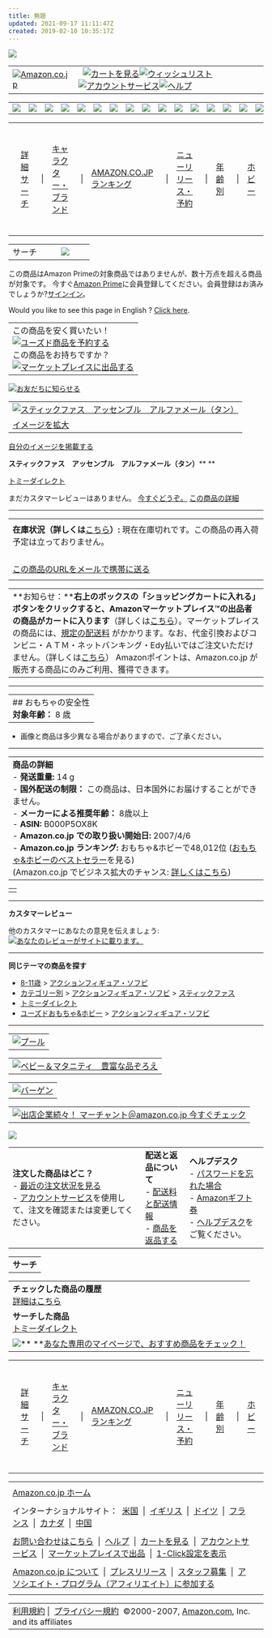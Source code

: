 ```yaml
---
title: 無題
updated: 2021-09-17 11:11:47Z
created: 2019-02-10 10:35:17Z
---
```


![](../_resources/6851dbf491ae442da3314f19e8aff085.gif)

|     |     |
| --- | --- |
| [![Amazon.co.jp](../_resources/e51b54f824d397ecf154a17b2c52fe95.gif)](http://www.amazon.co.jp/ref=bd_t/503-3242064-6859910) |   [![カートを見る](../_resources/290ce41904f4beb349cb97e48ec7afc0.gif)](http://www.amazon.co.jp/gp/cart/view.html/ref=topnav__t/503-3242064-6859910)[![ウィッシュリスト](../_resources/915919679bdaac7d78a37fdd7e4a815e.gif)](http://www.amazon.co.jp/gp/registry/wishlist/ref=topnav__t/503-3242064-6859910)[![アカウントサービス](../_resources/9bc321468d20e680b1a49ef341e9a5bd.gif)](http://www.amazon.co.jp/gp/css/homepage.html?is-secure=true/ref=topnav__t/249-1763282-2437136)[![ヘルプ](../_resources/a1c173513a3786e5de4e7036ea2935d4.gif)](http://www.amazon.co.jp/exec/obidos/tg/browse/-/642938/ref=topnav__t/503-3242064-6859910) |

|     |     |     |     |     |     |     |     |     |     |     |     |     |     |     |     |
| --- | --- | --- | --- | --- | --- | --- | --- | --- | --- | --- | --- | --- | --- | --- | --- |
| [![](../_resources/a554b4224c66b0c537c9069e1c2e32e6.gif)](http://www.amazon.co.jp/ref=topnav__t/503-3242064-6859910) | [![](../_resources/aa9d96d158d40236c7f85a91cedb61b0.gif)](http://www.amazon.co.jp/exec/obidos/tg/your/store-home/-/index/ref=topnav__t/503-3242064-6859910) | [![](../_resources/20bd875163cb180126087164b58053e2.gif)](http://www.amazon.co.jp/b/ref=topnav__t/503-3242064-6859910?%5Fencoding=UTF8&node=465392) | [![](../_resources/34e8eee6564ade5a7dafce85964b1c6b.gif)](http://www.amazon.co.jp/exec/obidos/tg/browse/-/1000/ref=topnav__t/503-3242064-6859910) | [![](../_resources/800730935dff845c030789fe163de725.gif)](http://www.amazon.co.jp/b/ref=topnav__t/503-3242064-6859910?%5Fencoding=UTF8&node=3210981) | [![](../_resources/e1c0c7ff384dc8e02aba4ce08f012978.gif)](http://www.amazon.co.jp/b/ref=topnav__t/503-3242064-6859910?%5Fencoding=UTF8&node=3828871) | [![](../_resources/db2fdecb869d7cd74909a59c244c7a44.gif)](http://www.amazon.co.jp/b/ref=topnav__t/503-3242064-6859910?%5Fencoding=UTF8&node=561956) | [![](../_resources/d953d1a4945412ba9ed5374e6d9cf432.gif)](http://www.amazon.co.jp/b/ref=topnav__t/503-3242064-6859910?%5Fencoding=UTF8&node=561958) | [![](../_resources/66df01e6b523a07c60b115d164e1d5b9.gif)](http://www.amazon.co.jp/b/ref=topnav__t/503-3242064-6859910?%5Fencoding=UTF8&node=637392) | [![](../_resources/de8d18db66d9807551af5fd0701e3f5a.gif)](http://www.amazon.co.jp/b/ref=topnav__t/503-3242064-6859910?%5Fencoding=UTF8&node=637394) | [![](../_resources/f8325323cb79963ce27adeec04670f33.gif)](http://www.amazon.co.jp/b/ref=topnav__t/503-3242064-6859910?%5Fencoding=UTF8&node=13299531) | [![](../_resources/c4728bad98c41175451b278720c5ea0a.gif)](http://www.amazon.co.jp/b/ref=topnav__t/503-3242064-6859910?%5Fencoding=UTF8&node=14304371) | [![](../_resources/282ed66226e05a33840c511574b8d7b5.gif)](http://www.amazon.co.jp/b/ref=topnav__t/503-3242064-6859910?%5Fencoding=UTF8&node=160384011) | [![](../_resources/f2c7a8dbeeabd0db5d14da4fb3e2b491.gif)](http://www.amazon.co.jp/b/ref=topnav__t/503-3242064-6859910?%5Fencoding=UTF8&node=324025011) | [![](../_resources/44708f74d9b298192dab8ed0d7e5fa0f.gif)](http://www.amazon.co.jp/b/ref=topnav__t/503-3242064-6859910?%5Fencoding=UTF8&node=344845011) | ![](../_resources/6851dbf491ae442da3314f19e8aff085.gif) |

|     |     |     |     |     |     |     |     |     |     |     |     |     |     |     |     |     |
| --- | --- | --- | --- | --- | --- | --- | --- | --- | --- | --- | --- | --- | --- | --- | --- | --- |
|     | [詳細サーチ](http://www.amazon.co.jp/%C3%A8%C2%A9%C2%B3%C3%A7%C2%B4%C2%B0%C3%A3%E2%80%9A%C2%B5%C3%A3%C6%92%C2%BC%C3%A3%C6%92-%C3%A3%C5%A0%C3%A3%E2%80%9A%E2%80%9A%C3%A3%C2%A1%C3%A3%E2%80%9A%C6%92%C3%AF%C2%BC%E2%80%A0%C3%A3%C6%92%E2%80%BA%C3%A3%C6%92%E2%80%9C%C3%A3%C6%92%C2%BC/b/ref=sv_t_0/503-3242064-6859910?%5Fencoding=UTF8&node=124294011) |   \| | [キャラクター・ブランド](http://www.amazon.co.jp/%C3%A3%E2%80%9A%C2%AD%C3%A3%C6%92%C2%A3%C3%A3%C6%92%C2%A9%C3%A3%E2%80%9A%C2%AF%C3%A3%E2%80%9A%C2%BF%C3%A3%C6%92%C2%BC%C3%AF%C2%BC%E2%80%A0%C3%A3%C6%92%E2%80%93%C3%A3%C6%92%C2%A9%C3%A3%C6%92%C2%B3%C3%A3%C6%92%E2%80%B0%C3%A5%CB%86//b/ref=sv_t_1/503-3242064-6859910?%5Fencoding=UTF8&node=13299591) |   \| | [AMAZON.CO.JP ランキング](http://www.amazon.co.jp/exec/obidos/tg/new-for-you/top-sellers/-/toys/all/ref=sv_t_2/503-3242064-6859910) |   \| | [ニューリリース・予約](http://www.amazon.co.jp/%C3%A3%C6%92%E2%80%B9%C3%A3%C6%92/%C3%A3%C6%92%C2%BC%C3%A3%C6%92%C2%AA%C3%A3%C6%92%C2%AA%C3%A3%C6%92%C2%BC%C3%A3%E2%80%9A%C2%B9-%C3%A3%C5%A0%C3%A3%E2%80%9A%E2%80%9A%C3%A3%C2%A1%C3%A3%E2%80%9A%C6%92%C3%AF%C2%BC%E2%80%A0%C3%A3%C6%92%E2%80%BA%C3%A3%C6%92%E2%80%9C%C3%A3%C6%92%C2%BC/b/ref=sv_t_3/503-3242064-6859910?%5Fencoding=UTF8&node=13299611) |   \| | [年齢別](http://www.amazon.co.jp/%C3%A5%C2%B9%C2%B4%C3%A9%C2%BD%C2%A2%C3%A5%CB%86//b/ref=sv_t_4/503-3242064-6859910?%5Fencoding=UTF8&node=13299581) |   \| | [ホビー](http://www.amazon.co.jp/%C3%A3%C6%92%E2%80%BA%C3%A3%C6%92%E2%80%9C%C3%A3%C6%92%C2%BC-%C3%A3%C5%A0%C3%A3%E2%80%9A%E2%80%9A%C3%A3%C2%A1%C3%A3%E2%80%9A%C6%92%C3%AF%C2%BC%E2%80%A0%C3%A3%C6%92%E2%80%BA%C3%A3%C6%92%E2%80%9C%C3%A3%C6%92%C2%BC/b/ref=sv_t_5/503-3242064-6859910?%5Fencoding=UTF8&node=13321861) |   \| | [ベビー＆マタニティ](http://www.amazon.co.jp/b/ref=sv_t_6/503-3242064-6859910?%5Fencoding=UTF8&node=344845011) |   \| | [バーゲンコーナー](http://www.amazon.co.jp/%C3%A3%C6%92%C3%A3%C6%92%C2%BC%C3%A3%E2%80%9A%C2%B2%C3%A3%C6%92%C2%B3%C3%A3%E2%80%9A%C2%B3%C3%A3%C6%92%C2%BC%C3%A3%C6%92%C5%A0%C3%A3%C6%92%C2%BC-%C3%A3%C5%A0%C3%A3%E2%80%9A%E2%80%9A%C3%A3%C2%A1%C3%A3%E2%80%9A%C6%92%C3%AF%C2%BC%E2%80%A0%C3%A3%C6%92%E2%80%BA%C3%A3%C6%92%E2%80%9C%C3%A3%C6%92%C2%BC/b/ref=sv_t_7/503-3242064-6859910?%5Fencoding=UTF8&node=13299661) |     |

|     |     |     |     |     |     |
| --- | --- | --- | --- | --- | --- |
| サーチ |     |     | ![](../_resources/6851dbf491ae442da3314f19e8aff085.gif) |     |     |

この商品はAmazon Primeの対象商品ではありませんが、数十万点を超える商品が対象です。 今すぐ[Amazon Prime](http://www.amazon.co.jp/gp/subs/primeclub/signup/main.html/ref=prm_mrk_dpsu_p/503-3242064-6859910?ie=UTF8&primeMetadata=mss%5Flocid%5F20070823%3DDETAIL%5FPAGE%2Cmss%5Fmsgid%5F20070823%3Dunrecognized%5Fstripe%5Fineligible-B000O75UE0%2Cmss%5Fmssid%5F20070823%3Ddf58faaf-c7de-4176-9eb6-9a3db6bab187)に会員登録してください。会員登録はお済みでしょうか?[サインイン](http://www.amazon.co.jp/gp/sign-in.html/503-3242064-6859910?ie=UTF8&path=%2Fgp%2Fproduct%2FB000P5OX8K&redirectProtocol=http&useRedirectOnSuccess=1&query=s%3Dtoys)。

Would you like to see this page in English ? [Click here](http://www.amazon.co.jp/gp/switch-language/product/B000P5OX8K/ref=dp_change_lang/503-3242064-6859910?ie=UTF8&language=en%5FJP).

|     |
| --- |
| この商品を安く買いたい！<br>[![ユーズド商品を予約する](../_resources/337cd3f647686a3ff03116209ad51125.gif)](http://s1.amazon.co.jp/exec/varzea/preorder/new/B000P5OX8K/ref=dp_order_used/503-3242064-6859910?%5Fencoding=UTF8&coliid=&qid=&sr=&colid=)<br>この商品をお持ちですか？<br>[![マーケットプレイスに出品する](../_resources/a79145efe48e7fcfd19625800b103c5a.gif)](http://s1.amazon.co.jp/exec/varzea/sdp/sai-condition/B000P5OX8K/ref=dp_sdp_sell/503-3242064-6859910?%5Fencoding=UTF8&coliid=&qid=&sr=&colid=) |

[![お友だちに知らせる](../_resources/6c9a8ba6679592fb9678e296ede68467.gif)](http://www.amazon.co.jp/gp/pdp/taf/B000P5OX8K/ref=cm_taf_dp_button_g/503-3242064-6859910)

|     |
| --- |
| [![スティックファス　アッセンブル　アルファメール（タン）](../_resources/f15c4244127381a1f4e1465fb70cace8.jpg)](http://www.amazon.co.jp/gp/product/images/B000P5OX8K/ref=dp_image_0/503-3242064-6859910?ie=UTF8&n=13299531&s=toys) |
| [イメージを拡大](http://www.amazon.co.jp/gp/product/images/B000P5OX8K/ref=dp_image_text_0/503-3242064-6859910?ie=UTF8&n=13299531&s=toys) |

[自分のイメージを掲載する](http://www.amazon.co.jp/gp/customer-images/add-image-to-asin.html/ref=cm_ciu_pdp_add/503-3242064-6859910?ie=UTF8&asin=B000P5OX8K)

**スティックファス　アッセンブル　アルファメール（タン）**** **

[トミーダイレクト](http://www.amazon.co.jp/exec/obidos/search-handle-url/503-3242064-6859910?%5Fencoding=UTF8&search-type=ss&index=toys-jp&field-keywords=%E3%83%88%E3%83%9F%E3%83%BC%E3%83%80%E3%82%A4%E3%83%AC%E3%82%AF%E3%83%88)

まだカスタマーレビューはありません。 [今すぐどうぞ。](http://www.amazon.co.jp/gp/customer-reviews/write-a-review.html/ref=cm_cr_dp_wr_link/503-3242064-6859910?ie=UTF8&asin=B000P5OX8K&store=toys) [この商品の詳細](http://www.amazon.co.jp/%C3%A3%C6%92%CB%86%C3%A3%C6%92%C5%B8%C3%A3%C6%92%C2%BC%C3%A3%C6%92%C3%A3%E2%80%9A%C2%A4%C3%A3%C6%92%C2%AC%C3%A3%E2%80%9A%C2%AF%C3%A3%C6%92%CB%86-%C3%A3%E2%80%9A%C2%B9%C3%A3%C6%92%E2%80%A0%C3%A3%E2%80%9A%C2%A3%C3%A3%C6%92%C6%92%C3%A3%E2%80%9A%C2%AF%C3%A3%C6%92%E2%80%A2%C3%A3%E2%80%9A%C2%A1%C3%A3%E2%80%9A%C2%B9-%C3%A3%E2%80%9A%C2%A2%C3%A3%C6%92%C6%92%C3%A3%E2%80%9A%C2%BB%C3%A3%C6%92%C2%B3%C3%A3%C6%92%E2%80%93%C3%A3%C6%92%C2%AB-%C3%A3%E2%80%9A%C2%A2%C3%A3%C6%92%C2%AB%C3%A3%C6%92%E2%80%A2%C3%A3%E2%80%9A%C2%A1%C3%A3%C6%92%C2%A1%C3%A3%C6%92%C2%BC%C3%A3%C6%92%C2%AB%C3%AF%C2%BC%CB%86%C3%A3%E2%80%9A%C2%BF%C3%A3%C6%92%C2%B3%C3%AF%C2%BC%E2%80%B0/dp/B000P5OX8K#moreAboutThisProduct)

* * *

|     |
| --- |
|     |
| **在庫状況（詳しくは**[こちら](http://www.amazon.co.jp/gp/help/customer/display.html?&nodeId=915624)**）:** 現在在庫切れです。この商品の再入荷予定は立っておりません。 |
|     |
|     |
|     |
|     |
| [この商品のURLをメールで携帯に送る](mailto:?subject=Amazon%E5%95%86%E5%93%81%E3%83%AA%E3%83%B3%E3%82%AF&body=%E3%81%94%E5%B8%8C%E6%9C%9B%E3%81%AE%E3%80%8C%E3%82%B9%E3%83%86%E3%82%A3%E3%83%83%E3%82%AF%E3%83%95%E3%82%A1%E3%82%B9%E3%80%80%E3%82%A2%E3%83%83%E3%82%BB%E3%83%B3%E3%83%96%E3%83%AB%E3%80%80%E3%82%A2%E3%83%AB%E3%83%95%E3%82%A1%E3%83%A1%E3%83%BC%E3%83%AB%EF%BC%88%E3%82%BF%E3%83%B3%EF%BC%89%E3%80%8D%E3%81%AEURL%E3%81%AF%E3%81%93%E3%81%A1%E3%82%89=%3E%20%E3%80%80http://www.amazon.co.jp/gp/aw/d.html/ref=aw_mp_1/?a=B000P5OX8K&uid=NULLGWDOCOMOAmazon%E3%83%88%E3%83%83%E3%83%97%E3%83%9A%E3%83%BC%E3%82%B8:%20http://amazon.co.jp) |
|     |

|     |
| --- |
| **お知らせ：****右上のボックスの「ショッピングカートに入れる」ボタンをクリックすると、Amazonマーケットプレイス™の出品者の商品がカートに入ります**（詳しくは[こちら](http://www.amazon.co.jp/gp/help/customer/display.html?nodeId=642962)）。マーケットプレイスの商品には、[規定の配送料](http://www.amazon.co.jp/gp/help/customer/display.html?nodeId=1104814) がかかります。なお、代金引換およびコンビニ・ＡＴＭ・ネットバンキング・Edy払いではご注文いただけません。（詳しくは[こちら](http://www.amazon.co.jp/gp/help/customer/display.html?nodeId=3245861#cod)） Amazonポイントは、Amazon.co.jp が販売する商品にのみご利用、獲得できます。 |

* * *

|     |
| --- |
| ## おもちゃの安全性<br>**対象年齢：** 8 歳 |

- 画像と商品は多少異なる場合がありますので、ご了承ください。

* * *

|     |
| --- |
| **商品の詳細**<br>- **発送重量:** 14 g<br>- **国外配送の制限：** この商品は、日本国外にお届けすることができません。<br>- **メーカーによる推奨年齢：** 8歳以上<br>- **ASIN:** B000P5OX8K<br>- **Amazon.co.jp での取り扱い開始日:** 2007/4/6<br>- **Amazon.co.jp ランキング:** おもちゃ&ホビーで48,012位 ([おもちゃ&ホビーのベストセラー](http://www.amazon.co.jp/gp/bestsellers/toys/ref=pd_dp_ts_t_1/503-3242064-6859910)を見る)<br>(Amazon.co.jp でビジネス拡大のチャンス: [詳しくはこちら](http://www.amazon.co.jp/makemoney)) |

|     |
| --- |
|     |

* * *

**カスタマーレビュー**

他のカスタマーにあなたの意見を伝えましょう: [![あなたのレビューがサイトに載ります。](../_resources/a4ccb5c632dfde4c5437d9defd24eafc.gif)](http://www.amazon.co.jp/gp/customer-reviews/write-a-review.html/ref=cm_cr_dp_wr_but_first/503-3242064-6859910?ie=UTF8&asin=B000P5OX8K&store=toys)

* * *

**同じテーマの商品を探す**

- [8-11歳](http://www.amazon.co.jp/8-11%C3%A6%C2%AD%C2%B3-%C3%A3%C5%A0%C3%A3%E2%80%9A%E2%80%9A%C3%A3%C2%A1%C3%A3%E2%80%9A%C6%92%C3%AF%C2%BC%E2%80%A0%C3%A3%C6%92%E2%80%BA%C3%A3%C6%92%E2%80%9C%C3%A3%C6%92%C2%BC/b/ref=dp_brlad_entry/503-3242064-6859910?ie=UTF8&node=13321911) > [アクションフィギュア・ソフビ](http://www.amazon.co.jp/b/ref=dp_brlad_entry/503-3242064-6859910?ie=UTF8&node=13403301)
- [カテゴリー別](http://www.amazon.co.jp/%C3%A3%E2%80%9A%C2%AB%C3%A3%C6%92%E2%80%A0%C3%A3%E2%80%9A%C2%B4%C3%A3%C6%92%C2%AA%C3%A3%C6%92%C2%BC%C3%A5%CB%86//b/ref=dp_brlad_entry/503-3242064-6859910?ie=UTF8&node=13299551) > [アクションフィギュア・ソフビ](http://www.amazon.co.jp/%C3%A3%E2%80%9A%C2%A2%C3%A3%E2%80%9A%C2%AF%C3%A3%E2%80%9A%C2%B7%C3%A3%C6%92%C2%A7%C3%A3%C6%92%C2%B3%C3%A3%C6%92%E2%80%A2%C3%A3%E2%80%9A%C2%A3%C3%A3%E2%80%9A%C2%AE%C3%A3%C6%92/%C3%A3%E2%80%9A%C2%A2%C3%A3%C6%92%C2%BB%C3%A3%E2%80%9A%C2%BD%C3%A3%C6%92%E2%80%A2%C3%A3%C6%92%E2%80%9C-%C3%A3%C5%A0%C3%A3%E2%80%9A%E2%80%9A%C3%A3%C2%A1%C3%A3%E2%80%9A%C6%92%C3%AF%C2%BC%E2%80%A0%C3%A3%C6%92%E2%80%BA%C3%A3%C6%92%E2%80%9C%C3%A3%C6%92%C2%BC/b/ref=dp_brlad_entry/503-3242064-6859910?ie=UTF8&node=13321821) > [スティックファス](http://www.amazon.co.jp/b/ref=dp_brlad_entry/503-3242064-6859910?ie=UTF8&node=240335011)
- [トミーダイレクト](http://www.amazon.co.jp/%C3%A3%C6%92%CB%86%C3%A3%C6%92%C5%B8%C3%A3%C6%92%C2%BC%C3%A3%C6%92%C3%A3%E2%80%9A%C2%A4%C3%A3%C6%92%C2%AC%C3%A3%E2%80%9A%C2%AF%C3%A3%C6%92%CB%86-%C3%A3%C2%A8-%C3%A3%C5%B8%C3%A8%C2%A1%C5%92-%C3%A3%C5%A0%C3%A3%E2%80%9A%E2%80%9A%C3%A3%C2%A1%C3%A3%E2%80%9A%C6%92%C3%AF%C2%BC%E2%80%A0%C3%A3%C6%92%E2%80%BA%C3%A3%C6%92%E2%80%9C%C3%A3%C6%92%C2%BC/b/ref=dp_brlad_entry/503-3242064-6859910?ie=UTF8&node=13390281)
- [ユーズドおもちゃ&ホビー](http://www.amazon.co.jp/%C3%A3%C6%92%C2%A6%C3%A3%C6%92%C2%BC%C3%A3%E2%80%9A%C2%BA%C3%A3%C6%92%E2%80%B0%C3%A3%C5%A0%C3%A3%E2%80%9A%E2%80%9A%C3%A3%C2%A1%C3%A3%E2%80%9A%C6%92-%C3%A3%C6%92%E2%80%BA%C3%A3%C6%92%E2%80%9C%C3%A3%C6%92%C2%BC/b/ref=dp_brlad_entry/503-3242064-6859910?ie=UTF8&node=13331821) > [アクションフィギュア・ソフビ](http://www.amazon.co.jp/%C3%A3%E2%80%9A%C2%A2%C3%A3%E2%80%9A%C2%AF%C3%A3%E2%80%9A%C2%B7%C3%A3%C6%92%C2%A7%C3%A3%C6%92%C2%B3%C3%A3%C6%92%E2%80%A2%C3%A3%E2%80%9A%C2%A3%C3%A3%E2%80%9A%C2%AE%C3%A3%C6%92/%C3%A3%E2%80%9A%C2%A2%C3%A3%C6%92%C2%BB%C3%A3%E2%80%9A%C2%BD%C3%A3%C6%92%E2%80%A2%C3%A3%C6%92%E2%80%9C-%C3%A3%C6%92%C2%A6%C3%A3%C6%92%C2%BC%C3%A3%E2%80%9A%C2%BA%C3%A3%C6%92%E2%80%B0%C3%A3%C5%A0%C3%A3%E2%80%9A%E2%80%9A%C3%A3%C2%A1%C3%A3%E2%80%9A%C6%92-%C3%A3%C6%92%E2%80%BA%C3%A3%C6%92%E2%80%9C%C3%A3%C6%92%C2%BC/b/ref=dp_brlad_entry/503-3242064-6859910?ie=UTF8&node=13343191)

* * *

|     |
| --- |
| [![プール](../_resources/87e49727ea2999c2a4be3db76b7ee302.gif)](http://www.amazon.co.jp/b/ref=amb_link_50424406_1/503-3242064-6859910?ie=UTF8&node=13366511&pf_rd_m=AN1VRQENFRJN5&pf_rd_s=left-2&pf_rd_r=1GDZN9V30T3XFNXDRQWY&pf_rd_t=201&pf_rd_p=79176306&pf_rd_i=B000P5OX8K) |

|     |
| --- |
| [![ベビー＆マタニティ　豊富な品ぞろえ](../_resources/af3a69fd9ecb39afbbeb9d48f828c0c0.gif)](http://www.amazon.co.jp/b/ref=amb_link_50409406_1/503-3242064-6859910?ie=UTF8&node=344845011&pf_rd_m=AN1VRQENFRJN5&pf_rd_s=left-3&pf_rd_r=1GDZN9V30T3XFNXDRQWY&pf_rd_t=201&pf_rd_p=79130206&pf_rd_i=B000P5OX8K) |

|     |
| --- |
| [![バーゲン](../_resources/fc274d93cb671d97494dda2795bb71bc.gif)](http://www.amazon.co.jp/gp/feature.html/ref=amb_link_50443406_1/503-3242064-6859910?ie=UTF8&docId=1000102636&pf_rd_m=AN1VRQENFRJN5&pf_rd_s=left-4&pf_rd_r=1GDZN9V30T3XFNXDRQWY&pf_rd_t=201&pf_rd_p=79400106&pf_rd_i=B000P5OX8K) |

|     |
| --- |
| [![出店企業続々！ マーチャント＠amazon.co.jp 今すぐチェック](../_resources/7199682274614a4a0bda5188cb85bf03.gif)](http://www.amazon.co.jp/b/ref=amb_link_50041706_1/503-3242064-6859910?ie=UTF8&node=289858011&pf_rd_m=AN1VRQENFRJN5&pf_rd_s=left-node-3&pf_rd_r=1GDZN9V30T3XFNXDRQWY&pf_rd_t=201&pf_rd_p=76843606&pf_rd_i=B000P5OX8K) |

![](../_resources/6851dbf491ae442da3314f19e8aff085.gif)

|     |     |     |
| --- | --- | --- |
| **注文した商品はどこ？**<br>- [最近の注文状況を見る](https://www.amazon.co.jp/gp/css/history/view.html/503-3242064-6859910?ie=UTF8&is-secure=true&orderFilter=wheres-my-stuff)<br>- [アカウントサービス](http://www.amazon.co.jp/gp/css/homepage.html/503-3242064-6859910)を使用して、注文を確認または変更してください。 | **配送と返品について**<br>- [配送料と配送情報](http://www.amazon.co.jp/gp/help/customer/display.html/503-3242064-6859910?ie=UTF8&nodeId=642982)<br>- [商品を返品する](http://www.amazon.co.jp/gp/css/returns/homepage.html/503-3242064-6859910) | **ヘルプデスク**<br>- [パスワードを忘れた場合](https://www.amazon.co.jp/gp/css/account/forgot-password/email.html/503-3242064-6859910)<br>- [Amazonギフト券](http://www.amazon.co.jp/gp/gc/503-3242064-6859910)<br>- [ヘルプデスク](http://www.amazon.co.jp/gp/help/customer/display.html/ref=cs_gw_bn_hd_1_1/503-3242064-6859910?ie=UTF8&nodeId=642938)をご覧ください。 |

|     |
| --- |
| **サーチ** |

|     |
| --- |
| **チェックした商品の履歴**<br>[詳細はこちら](http://www.amazon.co.jp/gp/yourstore/cc/ref=pd_rhf_lm/503-3242064-6859910) |
| **サーチした商品**<br>[トミーダイレクト](http://www.amazon.co.jp/s/ref=pd_rhf_s_1/503-3242064-6859910?ie=UTF8&search-alias=toys&keywords=%E3%83%88%E3%83%9F%E3%83%BC%E3%83%80%E3%82%A4%E3%83%AC%E3%82%AF%E3%83%88) |     |
| ![](../_resources/771f8d8192fc55054e4826cb7061b6e2.gif)** **[あなた専用のマイページで、おすすめ商品をチェック！](http://www.amazon.co.jp/gp/yourstore/pym/ref=pd_pyml_rhf/503-3242064-6859910) |

|     |     |     |     |     |     |     |     |     |     |     |     |     |     |     |     |     |
| --- | --- | --- | --- | --- | --- | --- | --- | --- | --- | --- | --- | --- | --- | --- | --- | --- |
|     | [詳細サーチ](http://www.amazon.co.jp/%C3%A8%C2%A9%C2%B3%C3%A7%C2%B4%C2%B0%C3%A3%E2%80%9A%C2%B5%C3%A3%C6%92%C2%BC%C3%A3%C6%92-%C3%A3%C5%A0%C3%A3%E2%80%9A%E2%80%9A%C3%A3%C2%A1%C3%A3%E2%80%9A%C6%92%C3%AF%C2%BC%E2%80%A0%C3%A3%C6%92%E2%80%BA%C3%A3%C6%92%E2%80%9C%C3%A3%C6%92%C2%BC/b/ref=sv_t_0/503-3242064-6859910?ie=UTF8&node=124294011) |   \| | [キャラクター・ブランド](http://www.amazon.co.jp/%C3%A3%E2%80%9A%C2%AD%C3%A3%C6%92%C2%A3%C3%A3%C6%92%C2%A9%C3%A3%E2%80%9A%C2%AF%C3%A3%E2%80%9A%C2%BF%C3%A3%C6%92%C2%BC%C3%AF%C2%BC%E2%80%A0%C3%A3%C6%92%E2%80%93%C3%A3%C6%92%C2%A9%C3%A3%C6%92%C2%B3%C3%A3%C6%92%E2%80%B0%C3%A5%CB%86//b/ref=sv_t_1/503-3242064-6859910?ie=UTF8&node=13299591) |   \| | [AMAZON.CO.JP ランキング](http://www.amazon.co.jp/exec/obidos/tg/new-for-you/top-sellers/-/toys/all/ref=sv_t_2/503-3242064-6859910) |   \| | [ニューリリース・予約](http://www.amazon.co.jp/%C3%A3%C6%92%E2%80%B9%C3%A3%C6%92/%C3%A3%C6%92%C2%BC%C3%A3%C6%92%C2%AA%C3%A3%C6%92%C2%AA%C3%A3%C6%92%C2%BC%C3%A3%E2%80%9A%C2%B9-%C3%A3%C5%A0%C3%A3%E2%80%9A%E2%80%9A%C3%A3%C2%A1%C3%A3%E2%80%9A%C6%92%C3%AF%C2%BC%E2%80%A0%C3%A3%C6%92%E2%80%BA%C3%A3%C6%92%E2%80%9C%C3%A3%C6%92%C2%BC/b/ref=sv_t_3/503-3242064-6859910?ie=UTF8&node=13299611) |   \| | [年齢別](http://www.amazon.co.jp/%C3%A5%C2%B9%C2%B4%C3%A9%C2%BD%C2%A2%C3%A5%CB%86//b/ref=sv_t_4/503-3242064-6859910?ie=UTF8&node=13299581) |   \| | [ホビー](http://www.amazon.co.jp/%C3%A3%C6%92%E2%80%BA%C3%A3%C6%92%E2%80%9C%C3%A3%C6%92%C2%BC-%C3%A3%C5%A0%C3%A3%E2%80%9A%E2%80%9A%C3%A3%C2%A1%C3%A3%E2%80%9A%C6%92%C3%AF%C2%BC%E2%80%A0%C3%A3%C6%92%E2%80%BA%C3%A3%C6%92%E2%80%9C%C3%A3%C6%92%C2%BC/b/ref=sv_t_5/503-3242064-6859910?ie=UTF8&node=13321861) |   \| | [ベビー＆マタニティ](http://www.amazon.co.jp/b/ref=sv_t_6/503-3242064-6859910?ie=UTF8&node=344845011) |   \| | [バーゲンコーナー](http://www.amazon.co.jp/%C3%A3%C6%92%C3%A3%C6%92%C2%BC%C3%A3%E2%80%9A%C2%B2%C3%A3%C6%92%C2%B3%C3%A3%E2%80%9A%C2%B3%C3%A3%C6%92%C2%BC%C3%A3%C6%92%C5%A0%C3%A3%C6%92%C2%BC-%C3%A3%C5%A0%C3%A3%E2%80%9A%E2%80%9A%C3%A3%C2%A1%C3%A3%E2%80%9A%C6%92%C3%AF%C2%BC%E2%80%A0%C3%A3%C6%92%E2%80%BA%C3%A3%C6%92%E2%80%9C%C3%A3%C6%92%C2%BC/b/ref=sv_t_7/503-3242064-6859910?ie=UTF8&node=13299661) |     |

|     |     |
| --- | --- |
|     |     |
| [Amazon.co.jp ホーム](http://www.amazon.co.jp/b/503-3242064-6859910?ie=UTF8&node=489986) |
|     |     |
| インターナショナルサイト：  [米国](http://www.amazon.co.jp/gp/redirect.html/503-3242064-6859910?%5Fencoding=UTF8&location=http%3A%2F%2Fwww.amazon.com%3Fsite%3Damazon%26tag%3Dintl-jpfooter-ushome-20&token=3A0F170E7CEFE27BDC730D3D7344512BC1296B83)  \|  [イギリス](http://www.amazon.co.jp/gp/redirect.html/503-3242064-6859910?%5Fencoding=UTF8&location=http%3A%2F%2Fwww.amazon.co.uk%3Fsite%3Damazon%26tag%3Dintl-jpfooter-ukhome-21&token=EDA85A835C0C35E68FBAFD33CEB75576E7B44F1F)  \|  [ドイツ](http://www.amazon.co.jp/gp/redirect.html/503-3242064-6859910?%5Fencoding=UTF8&location=http%3A%2F%2Fwww.amazon.de%3Fsite%3Damazon%26tag%3Dintl-jpfooter-dehome-21&token=EBC7637E551C69E801C6B030EF8B5ED613A56E92)  \|  [フランス](http://www.amazon.co.jp/gp/redirect.html/503-3242064-6859910?%5Fencoding=UTF8&location=http%3A%2F%2Fwww.amazon.fr%3Fsite%3Damazon%26tag%3Dintl-jpfooter-frhome&token=EE1EA6AB57493F5C3DA46E2CE0BE07638B8F6F3F)  \|  [カナダ](http://www.amazon.co.jp/gp/redirect.html/503-3242064-6859910?%5Fencoding=UTF8&location=http%3A%2F%2Fwww.amazon.ca%3Fsite%3Damazon%26tag%3Dintl-jpfooter-cahome-21&token=AD297DDA0F9D6C887976CD08894B02DB57139A39)  \|  [中国](http://www.amazon.co.jp/gp/redirect.html/503-3242064-6859910?%5Fencoding=UTF8&location=http%3A%2F%2Fwww.joyo.com%3Fsource%3Damazon-jpfooter&token=0C8F02DAE64B5895BDA317DE0E4110D9A77AA9A2) |
|     |     |
| [お問い合わせはこちら](http://www.amazon.co.jp/gp/help/customer/display.html/ref=hp_hp_ls_6_1/ref=/503-3242064-6859910?ie=UTF8&nodeId=643018)  \|  [ヘルプ](http://www.amazon.co.jp/gp/help/customer/display.html/ref=cs_gw_bn_hd_1_1/ref=/503-3242064-6859910?ie=UTF8&nodeId=642938)  \|  [カートを見る](http://www.amazon.co.jp/gp/cart/view.html/ref=gw_m_b_sc/503-3242064-6859910)  \|  [アカウントサービス](http://www.amazon.co.jp/gp/css/homepage.html/ref=gw_m_b_ya/503-3242064-6859910?ie=UTF8&is-secure=true)  \|  [マーケットプレイスで出品](http://www.amazon.co.jp/gp/seller/sell-your-stuff.html/ref=gw_m_b_si/503-3242064-6859910)  \|  [1-Click設定を表示](http://www.amazon.co.jp/gp/sign-in.html/ref=gw_m_b_oc/503-3242064-6859910?ie=UTF8&path=%2Fexec%2Fobidos%2Fone-click-main&useRedirectOnSuccess=1) |
|     |     |
| [Amazon.co.jp について](http://www.amazon.co.jp/gp/help/customer/display.html/503-3242064-6859910?ie=UTF8&nodeId=10826001)  \|  [プレスリリース](http://www.amazon.co.jp/%C3%A3%C6%92%E2%80%94%C3%A3%C6%92%C2%AC%C3%A3%E2%80%9A%C2%B9%C3%A3%C6%92%C2%AA%C3%A3%C6%92%C2%AA%C3%A3%C6%92%C2%BC%C3%A3%E2%80%9A%C2%B9/b/503-3242064-6859910?ie=UTF8&node=13757211)  \|  [スタッフ募集](http://www.amazon.co.jp/b/503-3242064-6859910?ie=UTF8&node=236032011)  \|  [アソシエイト・プログラム（アフィリエイト）に参加する](http://www.amazon.co.jp/gp/redirect.html/503-3242064-6859910?location=http://affiliate.amazon.co.jp/gp/associates/join/main.html/ref=cs_gw_bn_as_1_1&token=6433684DBF8DC4FE7EF4486B5590D833E34783E3) |
|     |     |

|     |
| --- |
| [利用規約](http://www.amazon.co.jp/gp/help/customer/display.html/503-3242064-6859910?ie=UTF8&nodeId=643006) \|  [プライバシー規約](http://www.amazon.co.jp/gp/help/customer/display.html/503-3242064-6859910?ie=UTF8&nodeId=643000)  ©2000-2007,  [Amazon.com](http://amazon.com/), Inc. and its affiliates |